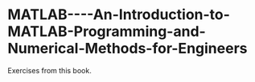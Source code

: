 # MATLAB----An-Introduction-to-MATLAB-Programming-and-Numerical-Methods-for-Engineers
Exercises from this book.
